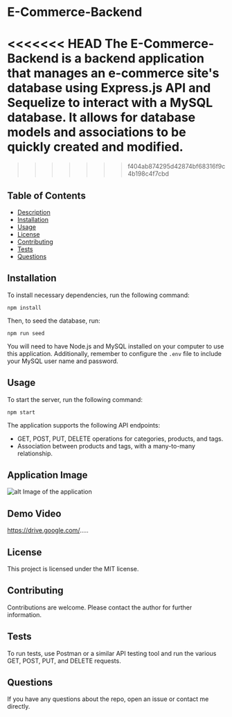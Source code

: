 # E-Commerce-Backend

<<<<<<< HEAD
The E-Commerce-Backend is a backend application that manages an e-commerce site's database using Express.js API and Sequelize to interact with a MySQL database. It allows for database models and associations to be quickly created and modified.
=======

>>>>>>> f404ab874295d42874bf68316f9c4b198c4f7cbd

## Table of Contents

- [Description](#description)
- [Installation](#installation)
- [Usage](#usage)
- [License](#license)
- [Contributing](#contributing)
- [Tests](#tests)
- [Questions](#questions)


## Installation

To install necessary dependencies, run the following command:

```shell
npm install
```

Then, to seed the database, run:

```shell
npm run seed
```

You will need to have Node.js and MySQL installed on your computer to use this application. Additionally, remember to configure the `.env` file to include your MySQL user name and password.

## Usage

To start the server, run the following command:

```shell
npm start
```

The application supports the following API endpoints:

- GET, POST, PUT, DELETE operations for categories, products, and tags.
- Association between products and tags, with a many-to-many relationship.


## Application Image

![alt Image of the application](https://github.com/mmoghal/...)

## Demo Video

https://drive.google.com/.....


## License

This project is licensed under the MIT license.

## Contributing

Contributions are welcome. Please contact the author for further information.

## Tests

To run tests, use Postman or a similar API testing tool and run the various GET, POST, PUT, and DELETE requests.

## Questions

If you have any questions about the repo, open an issue or contact me directly.
